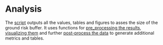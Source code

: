 # Analysis

The [script](./ground_risk_buffer_results.py) outputs all the values, tables and figures to asses the size of the ground risk buffer. It uses functions for [pre_processing the results](./pre_processing.py), [visualizing them](./visualization.py) and further [post-process the data](./post_processing.py) to generate additional metrics and tables.